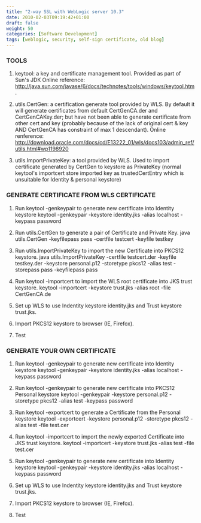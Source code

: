 ```yaml
---
title: "2-way SSL with WebLogic server 10.3"
date: 2010-02-03T09:19:42+01:00
draft: false
weight: 50
categories: [Software Development]
tags: [weblogic, security, self-sign certificate, old blog]
---
```


### TOOLS

1. keytool: a key and certificate management tool. Provided as part of Sun's JDK Online reference: http://java.sun.com/javase/6/docs/technotes/tools/windows/keytool.htm.

2. utils.CertGen: a certification generate tool provided by WLS. By default it will generate certificates from default CertGenCA.der and CertGenCAKey.der; but have not been able to generate certificate from other cert and key (probably because of the lack of original cert & key AND CertGenCA has constraint of max 1 descendant). Online renference: http://download.oracle.com/docs/cd/E13222_01/wls/docs103/admin_ref/utils.html#wp1198920

3. utils.ImportPrivateKey: a tool provided by WLS. Used to import certificate generated by CertGen to keystore as PrivateKey (normal keytool's importcert store imported key as trustedCertEntry which is unsuitable for Identity & personal keystore)


### GENERATE CERTIFICATE FROM WLS CERTIFICATE


1. Run keytool -genkeypair to generate new certificate into Identity keystore
keytool -genkeypair -keystore identity.jks -alias localhost -keypass password
 
2. Run utils.CertGen to generate a pair of Certificate and Private Key.
java utils.CertGen -keyfilepass pass -certfile testcert -keyfile testkey

3. Run utils.ImportPrivateKey to import the new Certificate into PKCS12 keystore.
java utils.ImportPrivateKey -certfile testcert.der -keyfile testkey.der -keystore personal.p12 -storetype pkcs12 -alias test -storepass pass -keyfilepass pass

4.  Run keytool -importcert to import the WLS root certificate into JKS trust keystore.
keytool -importcert -keystore trust.jks -alias root -file CertGenCA.de

5. Set up WLS to use Indentity keystore identity.jks and Trust keystore trust.jks.

6. Import PKCS12 keystore to browser (IE, Firefox).

7. Test


### GENERATE YOUR OWN CERTIFICATE

1. Run keytool -genkeypair to generate new certificate into Identity keystore
keytool -genkeypair -keystore identity.jks -alias localhost -keypass password
 
2. Run keytool -genkeypair to generate new certificate into PKCS12 Personal keystore
keytool -genkeypair -keystore personal.p12 -storetype pkcs12 -alias test -keypass password

3. Run keytool -exportcert to generate a Certificate from the Personal keystore
keytool -exportcert -keystore personal.p12 -storetype pkcs12 -alias test -file test.cer

4.  Run keytool -importcert to import the newly exported Certificate into JKS trust keystore.
keytool -importcert -keystore trust.jks -alias test -file test.cer

4. Run keytool -genkeypair to generate new certificate into Identity keystore
keytool -genkeypair -keystore identity.jks -alias localhost -keypass password

5. Set up WLS to use Indentity keystore identity.jks and Trust keystore trust.jks.

6. Import PKCS12 keystore to browser (IE, Firefox).

7. Test